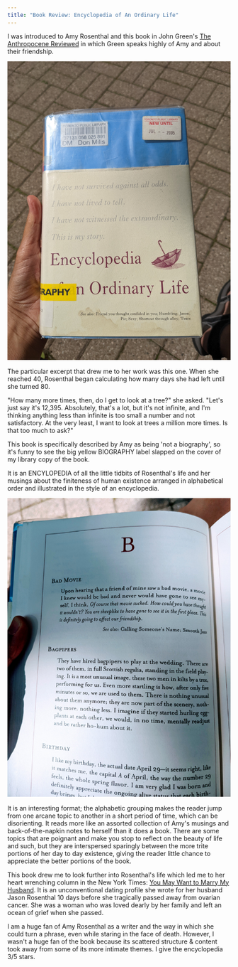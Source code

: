 ```yaml
---
title: "Book Review: Encyclopedia of An Ordinary Life"
---
```


I was introduced to Amy Rosenthal and this book in John Green's [The Anthropocene Reviewed](https://deborah-digges.github.io/2022/05/27/the-anthropocene-reviewed) in which Green speaks highly of Amy and about their friendship.

![Book Cover of Encyclopedia of An Ordinary Life](../images/encyclopedia-ordinary-life.jpg)

The particular excerpt that drew me to her work was this one. When she reached 40, Rosenthal began calculating how many days she had left until she turned 80.

"How many more times, then, do I get to look at a tree?" she asked. "Let's just say it's 12,395. Absolutely, that's a lot, but it's not infinite, and I'm thinking anything less than infinite is too small a number and not satisfactory. At the very least, I want to look at trees a million more times. Is that too much to ask?"

This book is specifically described by Amy as being 'not a biography', so it's funny to see the big yellow BIOGRAPHY label slapped on the cover of my library copy of the book.

It is an ENCYLOPEDIA of all the little tidbits of Rosenthal's life and her musings about the finiteness of human existence arranged in alphabetical order and illustrated in the style of an encyclopedia.

![Book Cover of Encyclopedia of An Ordinary Life](../images/encyclopedia-ordinary-life-content.jpg)

It is an interesting format; the alphabetic grouping makes the reader jump from one arcane topic to another in a short period of time, which can be disorienting. It reads more like an assorted collection of Amy's musings and back-of-the-napkin notes to herself than it does a book. There are some topics that are poignant and make you stop to reflect on the beauty of life and such, but they are interspersed sparingly between the more trite portions of her day to day existence, giving the reader little chance to appreciate the better portions of the book.

This book drew me to look further into Rosenthal's life which led me to her heart wrenching column in the New York Times: [You May Want to Marry My Husband](https://www.nytimes.com/2017/03/03/style/modern-love-you-may-want-to-marry-my-husband.html). It is an unconventional dating profile she wrote for her husband Jason Rosenthal 10 days before she tragically passed away from ovarian cancer. She was a woman who was loved dearly by her family and left an ocean of grief when she passed.

I am a huge fan of Amy Rosenthal as a writer and the way in which she could turn a phrase, even while staring in the face of death. However, I wasn't a huge fan of the book because its scattered structure & content took away from some of its more intimate themes. I give the encyclopedia 3/5 stars.
